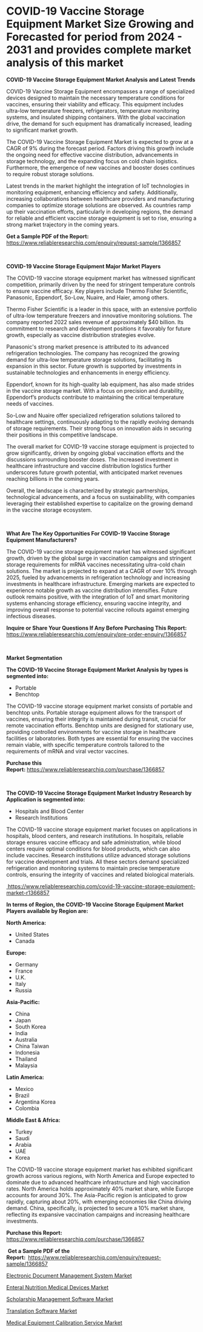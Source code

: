 <p><h1>COVID-19 Vaccine Storage Equipment Market Size Growing and Forecasted for period from 2024 - 2031 and provides complete market analysis of this market</h1></p><p><strong>COVID-19 Vaccine Storage Equipment Market Analysis and Latest Trends</strong></p>
<p><p>COVID-19 Vaccine Storage Equipment encompasses a range of specialized devices designed to maintain the necessary temperature conditions for vaccines, ensuring their viability and efficacy. This equipment includes ultra-low temperature freezers, refrigerators, temperature monitoring systems, and insulated shipping containers. With the global vaccination drive, the demand for such equipment has dramatically increased, leading to significant market growth.</p><p>The COVID-19 Vaccine Storage Equipment Market is expected to grow at a CAGR of 9% during the forecast period. Factors driving this growth include the ongoing need for effective vaccine distribution, advancements in storage technology, and the expanding focus on cold chain logistics. Furthermore, the emergence of new vaccines and booster doses continues to require robust storage solutions. </p><p>Latest trends in the market highlight the integration of IoT technologies in monitoring equipment, enhancing efficiency and safety. Additionally, increasing collaborations between healthcare providers and manufacturing companies to optimize storage solutions are observed. As countries ramp up their vaccination efforts, particularly in developing regions, the demand for reliable and efficient vaccine storage equipment is set to rise, ensuring a strong market trajectory in the coming years.</p></p>
<p><strong>Get a Sample PDF of the Report:&nbsp;</strong> <a href="https://www.reliableresearchiq.com/enquiry/request-sample/1366857?utm_campaign=99&utm_medium=2&utm_source=Github&utm_content=ia&utm_term=06122024&utm_id=covid-19-vaccine-storage-equipment">https://www.reliableresearchiq.com/enquiry/request-sample/1366857</a></p>
<p>&nbsp;</p>
<p><strong>COVID-19 Vaccine Storage Equipment Major Market Players</strong></p>
<p><p>The COVID-19 vaccine storage equipment market has witnessed significant competition, primarily driven by the need for stringent temperature controls to ensure vaccine efficacy. Key players include Thermo Fisher Scientific, Panasonic, Eppendorf, So-Low, Nuaire, and Haier, among others. </p><p>Thermo Fisher Scientific is a leader in this space, with an extensive portfolio of ultra-low temperature freezers and innovative monitoring solutions. The company reported 2022 sales revenue of approximately $40 billion. Its commitment to research and development positions it favorably for future growth, especially as vaccine distribution strategies evolve.</p><p>Panasonic's strong market presence is attributed to its advanced refrigeration technologies. The company has recognized the growing demand for ultra-low temperature storage solutions, facilitating its expansion in this sector. Future growth is supported by investments in sustainable technologies and enhancements in energy efficiency.</p><p>Eppendorf, known for its high-quality lab equipment, has also made strides in the vaccine storage market. With a focus on precision and durability, Eppendorf’s products contribute to maintaining the critical temperature needs of vaccines.</p><p>So-Low and Nuaire offer specialized refrigeration solutions tailored to healthcare settings, continuously adapting to the rapidly evolving demands of storage requirements. Their strong focus on innovation aids in securing their positions in this competitive landscape.</p><p>The overall market for COVID-19 vaccine storage equipment is projected to grow significantly, driven by ongoing global vaccination efforts and the discussions surrounding booster doses. The increased investment in healthcare infrastructure and vaccine distribution logistics further underscores future growth potential, with anticipated market revenues reaching billions in the coming years.</p><p>Overall, the landscape is characterized by strategic partnerships, technological advancements, and a focus on sustainability, with companies leveraging their established expertise to capitalize on the growing demand in the vaccine storage ecosystem.</p></p>
<p>&nbsp;</p>
<p><strong>What Are The Key Opportunities For COVID-19 Vaccine Storage Equipment Manufacturers?</strong></p>
<p><p>The COVID-19 vaccine storage equipment market has witnessed significant growth, driven by the global surge in vaccination campaigns and stringent storage requirements for mRNA vaccines necessitating ultra-cold chain solutions. The market is projected to expand at a CAGR of over 10% through 2025, fueled by advancements in refrigeration technology and increasing investments in healthcare infrastructure. Emerging markets are expected to experience notable growth as vaccine distribution intensifies. Future outlook remains positive, with the integration of IoT and smart monitoring systems enhancing storage efficiency, ensuring vaccine integrity, and improving overall response to potential vaccine rollouts against emerging infectious diseases.</p></p>
<p><strong>Inquire or Share Your Questions If Any Before Purchasing This Report:</strong> <a href="https://www.reliableresearchiq.com/enquiry/pre-order-enquiry/1366857?utm_campaign=99&utm_medium=2&utm_source=Github&utm_content=ia&utm_term=06122024&utm_id=covid-19-vaccine-storage-equipment">https://www.reliableresearchiq.com/enquiry/pre-order-enquiry/1366857</a></p>
<p>&nbsp;</p>
<p><strong>Market Segmentation</strong></p>
<p><strong>The COVID-19 Vaccine Storage Equipment Market Analysis by types is segmented into:</strong></p>
<p><ul><li>Portable</li><li>Benchtop</li></ul></p>
<p><p>The COVID-19 vaccine storage equipment market consists of portable and benchtop units. Portable storage equipment allows for the transport of vaccines, ensuring their integrity is maintained during transit, crucial for remote vaccination efforts. Benchtop units are designed for stationary use, providing controlled environments for vaccine storage in healthcare facilities or laboratories. Both types are essential for ensuring the vaccines remain viable, with specific temperature controls tailored to the requirements of mRNA and viral vector vaccines.</p></p>
<p><strong>Purchase this Report:&nbsp;</strong><a href="https://www.reliableresearchiq.com/purchase/1366857?utm_campaign=99&utm_medium=2&utm_source=Github&utm_content=ia&utm_term=06122024&utm_id=covid-19-vaccine-storage-equipment">https://www.reliableresearchiq.com/purchase/1366857</a></p>
<p>&nbsp;</p>
<p><strong>The COVID-19 Vaccine Storage Equipment Market Industry Research by Application is segmented into:</strong></p>
<p><ul><li>Hospitals and Blood Center</li><li>Research Institutions</li></ul></p>
<p><p>The COVID-19 vaccine storage equipment market focuses on applications in hospitals, blood centers, and research institutions. In hospitals, reliable storage ensures vaccine efficacy and safe administration, while blood centers require optimal conditions for blood products, which can also include vaccines. Research institutions utilize advanced storage solutions for vaccine development and trials. All these sectors demand specialized refrigeration and monitoring systems to maintain precise temperature controls, ensuring the integrity of vaccines and related biological materials.</p></p>
<p><a href="https://www.reliableresearchiq.com/covid-19-vaccine-storage-equipment-market-r1366857?utm_campaign=99&utm_medium=2&utm_source=Github&utm_content=ia&utm_term=06122024&utm_id=covid-19-vaccine-storage-equipment">&nbsp;https://www.reliableresearchiq.com/covid-19-vaccine-storage-equipment-market-r1366857</a></p>
<p><strong>In terms of Region, the COVID-19 Vaccine Storage Equipment Market Players available by Region are:</strong></p>
<p>
    <p> <strong> North America: </strong>
        <ul>
            <li>United States</li>
            <li>Canada</li>
        </ul>
        </p> 
    <p> <strong> Europe: </strong>
        <ul>
            <li>Germany</li>
            <li>France</li>
            <li>U.K.</li>
            <li>Italy</li>
            <li>Russia</li>
        </ul>
        </p> 
    <p> <strong> Asia-Pacific: </strong>
        <ul>
            <li>China</li>
            <li>Japan</li>
            <li>South Korea</li>
            <li>India</li>
            <li>Australia</li>
            <li>China Taiwan</li>
            <li>Indonesia</li>
            <li>Thailand</li>
            <li>Malaysia</li>
        </ul>
        </p> 
    <p> <strong> Latin America: </strong>
        <ul>
            <li>Mexico</li>
            <li>Brazil</li>
            <li>Argentina Korea</li>
            <li>Colombia</li>
        </ul>
        </p> 
    <p> <strong> Middle East & Africa: </strong>
        <ul>
            <li>Turkey</li>
            <li>Saudi</li>
            <li>Arabia</li>
            <li>UAE</li>
            <li>Korea</li>
        </ul>
    </p>
    </p>
<p><p>The COVID-19 vaccine storage equipment market has exhibited significant growth across various regions, with North America and Europe expected to dominate due to advanced healthcare infrastructure and high vaccination rates. North America holds approximately 40% market share, while Europe accounts for around 30%. The Asia-Pacific region is anticipated to grow rapidly, capturing about 20%, with emerging economies like China driving demand. China, specifically, is projected to secure a 10% market share, reflecting its expansive vaccination campaigns and increasing healthcare investments.</p></p>
<p><strong>Purchase this Report: </strong><a href="https://www.reliableresearchiq.com/purchase/1366857?utm_campaign=99&utm_medium=2&utm_source=Github&utm_content=ia&utm_term=06122024&utm_id=covid-19-vaccine-storage-equipment">https://www.reliableresearchiq.com/purchase/1366857</a></p>
<p>&nbsp;<strong>Get a Sample PDF of the Report:&nbsp;&nbsp;</strong><a href="https://www.reliableresearchiq.com/enquiry/request-sample/1366857?utm_campaign=99&utm_medium=2&utm_source=Github&utm_content=ia&utm_term=06122024&utm_id=covid-19-vaccine-storage-equipment">https://www.reliableresearchiq.com/enquiry/request-sample/1366857</a></p>
<p><strong></strong></p>
<p><p><a href="https://www.linkedin.com/pulse/growth-forecast-electronic-document-management-system-fhijf?utm_campaign=99&utm_medium=2&utm_source=Github&utm_content=ia&utm_term=06122024&utm_id=covid-19-vaccine-storage-equipment">Electronic Document Management System Market</a></p><p><a href="https://issuu.com/reportprime-2/docs/enteral-nutrition-medical-devices-market-size-2030?utm_campaign=99&utm_medium=2&utm_source=Github&utm_content=ia&utm_term=06122024&utm_id=covid-19-vaccine-storage-equipment">Enteral Nutrition Medical Devices Market</a></p><p><a href="https://issuu.com/reportprime-2/docs/scholarship-management-software-market-size-2030.p?utm_campaign=99&utm_medium=2&utm_source=Github&utm_content=ia&utm_term=06122024&utm_id=covid-19-vaccine-storage-equipment">Scholarship Management Software Market</a></p><p><a href="https://www.linkedin.com/pulse/future-translation-software-market-growth-potential-size-m0qhf?utm_campaign=99&utm_medium=2&utm_source=Github&utm_content=ia&utm_term=06122024&utm_id=covid-19-vaccine-storage-equipment">Translation Software Market</a></p><p><a href="https://www.linkedin.com/pulse/projected-market-revenue-medical-equipment-calibration-4fnyf?utm_campaign=99&utm_medium=2&utm_source=Github&utm_content=ia&utm_term=06122024&utm_id=covid-19-vaccine-storage-equipment">Medical Equipment Calibration Service Market</a></p></p>